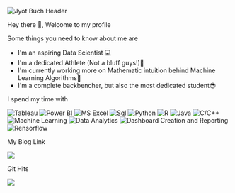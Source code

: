 ![Jyot Buch Header](https://github.com/JyotBuch/Jyot-Buch/blob/master/Images/banner.png)


Hey there 👋,
Welcome to my profile

Some things you need to know about me are

- I'm an aspiring Data Scientist 💻
- I'm a dedicated Athlete (Not a bluff guys!)🏃
- I'm currently working more on Mathematic intuition behind Machine Learning Algorithms🔢
- I'm a complete backbencher, but also the most dedicated student😎

I spend my time with

![Tableau](https://img.shields.io/badge/Tableau-Business%20Intelligence-green)
![Power BI](https://img.shields.io/badge/Power%20BI-Business%20Intelligence-green)
![MS Excel](https://img.shields.io/badge/MS%20Excel-Business%20Intelligence-green)
![Sql](https://img.shields.io/badge/MySql-DBMS-orange)
![Python](https://img.shields.io/badge/Python-Language-blue)
![R](https://img.shields.io/badge/R-Language-blue)
![Java](https://img.shields.io/badge/Java-Language-blue)
![C/C++](https://img.shields.io/badge/C/C++-Language-blue)
![Machine Learning](https://img.shields.io/badge/Machine%20Learning-Technology-pink)
![Data Analytics](https://img.shields.io/badge/Data%20Analytics-Technology-pink)
![Dashboard Creation and Reporting](https://img.shields.io/badge/Business%20Analytics-Technology-pink)
![Rensorflow](https://img.shields.io/badge/Tensorflow-Technology-pink)


My Blog Link

<a href="https://medium.com/@bjyot2012">
<img src="https://img.shields.io/badge/Medium-12100E?style=for-the-badge&logo=medium&logoColor=white" />
</a>



Git Hits

![](https://komarev.com/ghpvc/?username=JyotBuch)
